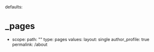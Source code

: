 defaults:
  # _pages
  - scope:
      path: ""
      type: pages
    values:
      layout: single
      author_profile: true
    permalink: /about

